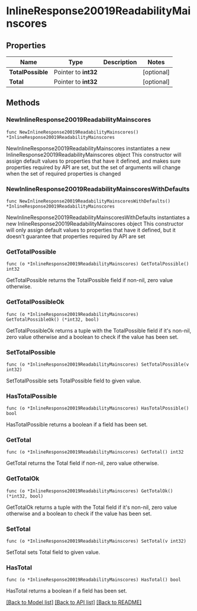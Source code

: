# InlineResponse20019ReadabilityMainscores

## Properties

Name | Type | Description | Notes
------------ | ------------- | ------------- | -------------
**TotalPossible** | Pointer to **int32** |  | [optional] 
**Total** | Pointer to **int32** |  | [optional] 

## Methods

### NewInlineResponse20019ReadabilityMainscores

`func NewInlineResponse20019ReadabilityMainscores() *InlineResponse20019ReadabilityMainscores`

NewInlineResponse20019ReadabilityMainscores instantiates a new InlineResponse20019ReadabilityMainscores object
This constructor will assign default values to properties that have it defined,
and makes sure properties required by API are set, but the set of arguments
will change when the set of required properties is changed

### NewInlineResponse20019ReadabilityMainscoresWithDefaults

`func NewInlineResponse20019ReadabilityMainscoresWithDefaults() *InlineResponse20019ReadabilityMainscores`

NewInlineResponse20019ReadabilityMainscoresWithDefaults instantiates a new InlineResponse20019ReadabilityMainscores object
This constructor will only assign default values to properties that have it defined,
but it doesn't guarantee that properties required by API are set

### GetTotalPossible

`func (o *InlineResponse20019ReadabilityMainscores) GetTotalPossible() int32`

GetTotalPossible returns the TotalPossible field if non-nil, zero value otherwise.

### GetTotalPossibleOk

`func (o *InlineResponse20019ReadabilityMainscores) GetTotalPossibleOk() (*int32, bool)`

GetTotalPossibleOk returns a tuple with the TotalPossible field if it's non-nil, zero value otherwise
and a boolean to check if the value has been set.

### SetTotalPossible

`func (o *InlineResponse20019ReadabilityMainscores) SetTotalPossible(v int32)`

SetTotalPossible sets TotalPossible field to given value.

### HasTotalPossible

`func (o *InlineResponse20019ReadabilityMainscores) HasTotalPossible() bool`

HasTotalPossible returns a boolean if a field has been set.

### GetTotal

`func (o *InlineResponse20019ReadabilityMainscores) GetTotal() int32`

GetTotal returns the Total field if non-nil, zero value otherwise.

### GetTotalOk

`func (o *InlineResponse20019ReadabilityMainscores) GetTotalOk() (*int32, bool)`

GetTotalOk returns a tuple with the Total field if it's non-nil, zero value otherwise
and a boolean to check if the value has been set.

### SetTotal

`func (o *InlineResponse20019ReadabilityMainscores) SetTotal(v int32)`

SetTotal sets Total field to given value.

### HasTotal

`func (o *InlineResponse20019ReadabilityMainscores) HasTotal() bool`

HasTotal returns a boolean if a field has been set.


[[Back to Model list]](../README.md#documentation-for-models) [[Back to API list]](../README.md#documentation-for-api-endpoints) [[Back to README]](../README.md)


